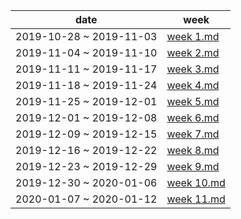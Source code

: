 
| date | week |  
|---|---|  
|2019-10-28 ~ 2019-11-03 | [week 1.md](week1.md)|  
|2019-11-04 ~ 2019-11-10 | [week 2.md](week2.md)|  
|2019-11-11 ~ 2019-11-17 | [week 3.md](week3.md)|  
|2019-11-18 ~ 2019-11-24 | [week 4.md](week4.md)|  
|2019-11-25 ~ 2019-12-01 | [week 5.md](week5.md)|  
|2019-12-01 ~ 2019-12-08 | [week 6.md](week6.md)|  
|2019-12-09 ~ 2019-12-15 | [week 7.md](week7.md)|  
|2019-12-16 ~ 2019-12-22 | [week 8.md](week8.md)|  
|2019-12-23 ~ 2019-12-29 | [week 9.md](week9.md)|  
|2019-12-30 ~ 2020-01-06 | [week 10.md](week10.md)|  
|2020-01-07 ~ 2020-01-12 | [week 11.md](week11.md)|  